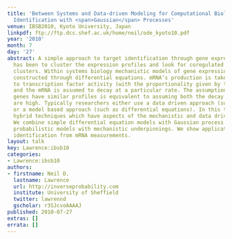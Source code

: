 ```yaml
---
title: 'Between Systems and Data-driven Modeling for Computational Biology: Target
  Identification with <span>Gaussian</span> Processes'
venue: IBSB2010, Kyoto University, Japan
linkpdf: ftp://ftp.dcs.shef.ac.uk/home/neil/ode_kyoto10.pdf
year: '2010'
month: 7
day: '27'
abstract: A simple approach to target identification through gene expression studies
  has been to cluster the expression profiles and look for coregulated genes within
  clusters. Within systems biology mechanistic models of gene expression are typically
  constructed through differential equations. mRNA’s production is taken to be proportional
  to transcription factor activity (with the proportionality given by the sensitivity)
  and the mRNA is assumed to decay at a particular rate. The assumption that coregulated
  genes have similar profiles is equivalent to assuming both the decay and the sensitivity
  are high. Typically researchers either use a data driven approach (such as clustering)
  or a model based approach (such as differential equations). In this talk we advocate
  hybrid techniques which have aspects of the mechanistic and data driven models.
  We combine simple differential equation models with Gaussian process priors to make
  probabilistic models with mechanistic underpinnings. We show applications in target
  identification from mRNA measurements.
layout: talk
key: Lawrence:ibsb10
categories:
- Lawrence:ibsb10
authors:
- firstname: Neil D.
  lastname: Lawrence
  url: http://inverseprobability.com
  institute: University of Sheffield
  twitter: lawrennd
  gscholar: r3SJcvoAAAAJ
published: 2010-07-27
extras: []
errata: []
---
```

